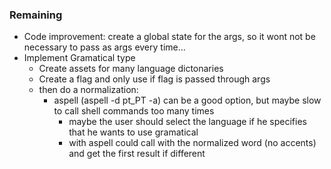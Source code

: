 ### Remaining

- Code improvement: create a global state for the args, so it wont not be necessary to pass as args every time...
- Implement Gramatical type
  - Create assets for many language dictonaries
  - Create a flag and only use if flag is passed through args
  - then do a normalization:
    - aspell (aspell -d pt_PT -a) can be a good option, but maybe slow to call shell commands too many times
      - maybe the user should select the language if he specifies that he wants to use gramatical
      - with aspell could call with the normalized word (no accents) and get the first result if different
